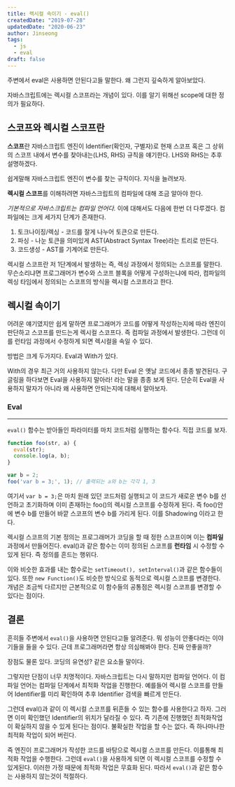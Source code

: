 ```yaml
---
title: 렉시컬 속이기 - eval()
createdDate: "2019-07-28"
updatedDate: "2020-06-23"
author: Jinseong
tags:
  - js
  - eval
draft: false
---
```


주변에서 eval은 사용하면 안된다고들 말한다. 왜 그런지 깊숙하게 알아보았다.

자바스크립트에는 렉시컬 스코프라는 개념이 있다. 이를 알기 위해선 scope에 대한 정의가 필요하다.

## 스코프와 렉시컬 스코프란

**스코프**란 자바스크립트 엔진이 Identifier(확인자, 구별자)로 현재 스코프 혹은 그 상위의 스코프 내에서 변수를 찾아내는(LHS, RHS) 규칙을 얘기한다. LHS와 RHS는 추후 설명하겠다.

쉽게말해 자바스크립트 엔진이 변수를 찾는 규칙이다. 지식을 늘려보자.

**렉시컬 스코프**를 이해하려면 자바스크립트의 컴파일에 대해 조금 알아야 한다.

_기본적으로 자바스크립트는 컴파일 언어다._ 이에 대해서도 다음에 한번 더 다루겠다.
컴파일에는 크게 세가지 단계가 존재한다.

1. 토크나이징/렉싱 - 코드를 잘게 나누어 토큰으로 만든다.
2. 파싱 - 나눈 토큰을 의미있게 AST(Abstract Syntax Tree)라는 트리로 만든다.
3. 코드생성 - AST를 기계어로 만든다.

렉시컬 스코프란 저 1단계에서 발생하는 즉, 렉싱 과정에서 정의되는 스코프를 말한다. 무슨소리냐면 프로그래머가 변수와 스코프 블록을 어떻게 구성하는냐에 따라, 컴파일의 렉싱 타임에서 정의되는 스코프의 방식을 렉시컬 스코프라고 한다.

## 렉시컬 속이기

어려운 얘기였지만 쉽게 말하면 프로그래머가 코드를 어떻게 작성하는지에 따라 엔진이 판단하고 스코프를 만드는게 렉시컬 스코프다. 즉 컴파일 과정에서 발생한다. 그런데 이를 런타임 과정에서 수정하게 되면 렉시컬을 속일 수 있다.

방법은 크게 두가지다. Eval과 With가 있다.

With의 경우 최근 거의 사용하지 않는다. 다만 Eval 은 옛날 코드에서 종종 발견된다.
구글링을 하다보면 Eval을 사용하지 말아라! 라는 말을 종종 보게 된다. 단순히 Eval을 사용하지 말자가 아니라 왜 사용하면 안되는지에 대해서 알아보자.

### Eval

---

`eval()` 함수는 받아들인 파라미터를 마치 코드처럼 실행하는 함수다. 직접 코드를 보자.

```js
function foo(str, a) {
  eval(str);
  console.log(a, b);
}

var b = 2;
foo('var b = 3;', 1); // 출력되는 a와 b는 각각 1, 3
```

여기서 `var b = 3;`은 마치 원래 있던 코드처럼 실행되고 이 코드가 새로운 변수 b를 선언하고 초기화하며 이미 존재하는 foo()의 렉시컬 스코프를 수정하게 된다. 즉 foo()안에 변수 b를 만들어 바깥 스코프의 변수 b를 가리게 된다. 이를 Shadowing 이라고 한다.

렉시컬 스코프의 기본 정의는 프로그래머가 코딩을 할 때 정한 스코프이며 이는 **컴파일** 과정에서 만들어진다.
eval()과 같은 함수는 이미 정의된 스코프를 **런타임** 시 수정할 수 있게 된다. 즉 정의를 흔드는 행위다.

이와 비슷한 효과를 내는 함수로는 `setTimeout(), setInterval()`과 같은 함수들이 있다. 또한 `new Function()`도 비슷한 방식으로 동적으로 렉시컬 스코프를 변경한다. 개념은 조금씩 다르지만 근본적으로 이 함수들의 공통점은 렉시컬 스코프를 변경할 수 있다는 점이다.

## 결론

흔히들 주변에서 `eval()`을 사용하면 안된다고들 알려준다. 뭐 성능이 안좋다라는 이야기들을 들을 수 있다. 근데 프로그래머라면 항상 의심해봐야 한다. 진짜 안좋을까?

장점도 물론 있다. 코딩의 유연성? 같은 요소들 말이다.

그렇지만 단점이 너무 치명적이다. 자바스크립트는 다시 말하지만 컴파일 언어다. 이 컴파일 언어는 컴파일 단계에서 최적화 작업을 진행한다. 예를들어 렉시컬 스코프를 만들어 Identifier를 미리 확인하여 추후 Identifier 검색을 빠르게 만든다.

그런데 eval()과 같이 이 렉시컬 스코프를 뒤흔들 수 있는 함수를 사용한다고 하자. 그러면 이미 확인했던 Identifier의 위치가 달라질 수 있다. 즉 기존에 진행했던 최적화작업이 확실하지 않을 수 있게 된다는 점이다. 불확실한 작업을 할 수는 없다. 즉 하나마나한 최적화 작업이 되어 버린다.

즉 엔진이 프로그래머가 작성한 코드를 바탕으로 렉시컬 스코프를 만든다. 이를통해 최적화 작업을 수행한다. 그런데 `eval()`을 사용하게 되면 이 렉시컬 스코프를 수정할 수 있게된다. 이러한 가정 때문에 최적화 작업은 무효화 된다. 따라서 `eval()`과 같은 함수는 사용하지 않는것이 적절하다.
